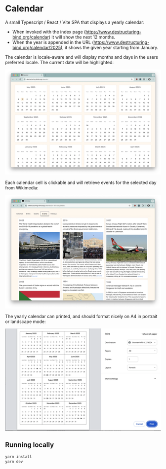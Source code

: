 # Calendar

A small Typescript / React / Vite SPA that displays a yearly calendar:

- When invoked with the index page (https://www.destructuring-bind.org/calendar) it will show the next 12 months.
- When the year is appended in the URL (https://www.destructuring-bind.org/calendar/2025), it shows the given year starting from January.

The calendar is locale-aware and will display months and days in the users preferred locale. The current date will be highlighted:

![image](./doc/screenshot.webp)

Each calendar cell is clickable and will retrieve events for the selected day from Wikimedia:

![image](./doc/on-this-day.webp)

The yearly calendar can printed, and should format nicely on A4 in portrait or landscape mode:

![image](./doc/print-layout.webp)

## Running locally

```
yarn install
yarn dev
```
